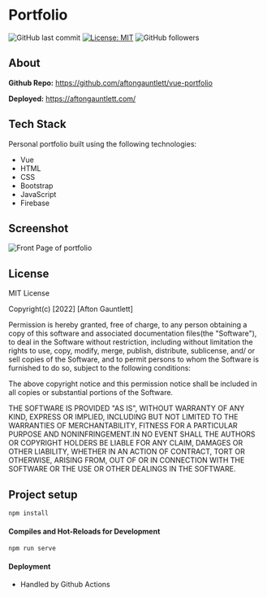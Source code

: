 # Portfolio

![GitHub last commit](https://img.shields.io/github/last-commit/aftongauntlett/vue-portfolio)
[![License: MIT](https://img.shields.io/badge/License-MIT-yellow.svg)](https://opensource.org/licenses/MIT)
![GitHub followers](https://img.shields.io/github/followers/aftongauntlett?style=social)

## About

**Github Repo:** https://github.com/aftongauntlett/vue-portfolio

**Deployed:** https://aftongauntlett.com/

## Tech Stack

Personal portfolio built using the following technologies:

- Vue
- HTML
- CSS
- Bootstrap
- JavaScript
- Firebase

## Screenshot

![Front Page of portfolio](https://i.imgur.com/lXUdbQK.png)

## License

MIT License

Copyright(c) [2022] [Afton Gauntlett]

Permission is hereby granted, free of charge, to any person obtaining a copy
of this software and associated documentation files(the "Software"), to deal
in the Software without restriction, including without limitation the rights
to use, copy, modify, merge, publish, distribute, sublicense, and/ or sell
copies of the Software, and to permit persons to whom the Software is
furnished to do so, subject to the following conditions:

The above copyright notice and this permission notice shall be included in all
copies or substantial portions of the Software.

THE SOFTWARE IS PROVIDED "AS IS", WITHOUT WARRANTY OF ANY KIND, EXPRESS OR
IMPLIED, INCLUDING BUT NOT LIMITED TO THE WARRANTIES OF MERCHANTABILITY,
FITNESS FOR A PARTICULAR PURPOSE AND NONINFRINGEMENT.IN NO EVENT SHALL THE
AUTHORS OR COPYRIGHT HOLDERS BE LIABLE FOR ANY CLAIM, DAMAGES OR OTHER
LIABILITY, WHETHER IN AN ACTION OF CONTRACT, TORT OR OTHERWISE, ARISING FROM,
OUT OF OR IN CONNECTION WITH THE SOFTWARE OR THE USE OR OTHER DEALINGS IN THE
SOFTWARE.

## Project setup

```
npm install
```

#### Compiles and Hot-Reloads for Development

```
npm run serve
```

#### Deployment

- Handled by Github Actions
